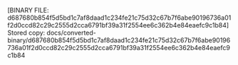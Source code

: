 [BINARY FILE: d687680b854f5d5bd1c7af8daad1c234fe21c75d32c67b7f6abe90196736a01f2d0ccd82c29c2555d2cca6791bf39a31f2554ee6c362b4e84eaefc9c1b84]
Stored copy: docs/converted-binary/d687680b854f5d5bd1c7af8daad1c234fe21c75d32c67b7f6abe90196736a01f2d0ccd82c29c2555d2cca6791bf39a31f2554ee6c362b4e84eaefc9c1b84
